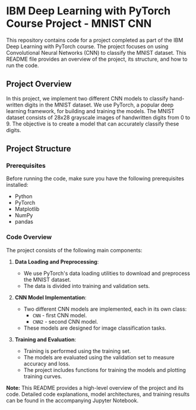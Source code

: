 # IBM Deep Learning with PyTorch Course Project - MNIST CNN

This repository contains code for a project completed as part of the IBM Deep Learning with PyTorch course. The project focuses on using Convolutional Neural Networks (CNN) to classify the MNIST dataset. This README file provides an overview of the project, its structure, and how to run the code.

## Project Overview

In this project, we implement two different CNN models to classify hand-written digits in the MNIST dataset. We use PyTorch, a popular deep learning framework, for building and training the models. The MNIST dataset consists of 28x28 grayscale images of handwritten digits from 0 to 9. The objective is to create a model that can accurately classify these digits.

## Project Structure

### Prerequisites

Before running the code, make sure you have the following prerequisites installed:

- Python
- PyTorch
- Matplotlib
- NumPy
- pandas

### Code Overview

The project consists of the following main components:

1. **Data Loading and Preprocessing**:
   - We use PyTorch's data loading utilities to download and preprocess the MNIST dataset.
   - The data is divided into training and validation sets.

2. **CNN Model Implementation**:
   - Two different CNN models are implemented, each in its own class:
     - `CNN` - first CNN model.
     - `CNN2` - second CNN model.
   - These models are designed for image classification tasks.

3. **Training and Evaluation**:
   - Training is performed using the training set.
   - The models are evaluated using the validation set to measure accuracy and loss.
   - The project includes functions for training the models and plotting training curves.


**Note:** This README provides a high-level overview of the project and its code. Detailed code explanations, model architectures, and training results can be found in the accompanying Jupyter Notebook.
